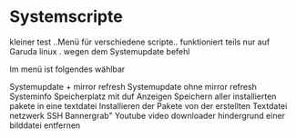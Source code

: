 # Systemscripte
kleiner test ..Menü für verschiedene scripte..
funktioniert teils nur auf Garuda linux .
wegen dem Systemupdate befehl

Im menü ist folgendes wählbar

Systemupdate + mirror refresh
Systemupdate ohne mirror refresh
Systeminfo
Speicherplatz mit duf Anzeigen
Speichern aller installierten pakete in eine textdatei
Installieren der Pakete von der erstellten Textdatei
netzwerk SSH Bannergrab"
Youtube video downloader
hindergrund einer bilddatei entfernen
